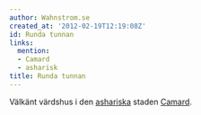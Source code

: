 ```yaml
---
author: Wahnstrom.se
created_at: '2012-02-19T12:19:08Z'
id: Runda tunnan
links:
  mention:
  - Camard
  - asharisk
title: Runda tunnan
---
```


Välkänt värdshus i den [ashariska] staden [Camard].

  [ashariska]: asharisk
  [Camard]: Camard